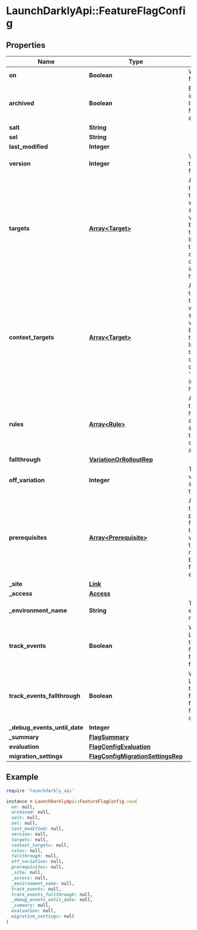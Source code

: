 # LaunchDarklyApi::FeatureFlagConfig

## Properties

| Name | Type | Description | Notes |
| ---- | ---- | ----------- | ----- |
| **on** | **Boolean** | Whether the flag is on |  |
| **archived** | **Boolean** | Boolean indicating if the feature flag is archived |  |
| **salt** | **String** |  |  |
| **sel** | **String** |  |  |
| **last_modified** | **Integer** |  |  |
| **version** | **Integer** | Version of the feature flag |  |
| **targets** | [**Array&lt;Target&gt;**](Target.md) | An array of the individual targets that will receive a specific variation based on their key. Individual targets with a context kind of &#39;user&#39; are included here. | [optional] |
| **context_targets** | [**Array&lt;Target&gt;**](Target.md) | An array of the individual targets that will receive a specific variation based on their key. Individual targets with context kinds other than &#39;user&#39; are included here. | [optional] |
| **rules** | [**Array&lt;Rule&gt;**](Rule.md) | An array of the rules for how to serve a variation to specific targets based on their attributes | [optional] |
| **fallthrough** | [**VariationOrRolloutRep**](VariationOrRolloutRep.md) |  | [optional] |
| **off_variation** | **Integer** | The ID of the variation to serve when the flag is off | [optional] |
| **prerequisites** | [**Array&lt;Prerequisite&gt;**](Prerequisite.md) | An array of the prerequisite flags and their variations that are required before this flag takes effect | [optional] |
| **_site** | [**Link**](Link.md) |  |  |
| **_access** | [**Access**](Access.md) |  | [optional] |
| **_environment_name** | **String** | The environment name |  |
| **track_events** | **Boolean** | Whether LaunchDarkly tracks events for the feature flag, for all rules |  |
| **track_events_fallthrough** | **Boolean** | Whether LaunchDarkly tracks events for the feature flag, for the default rule |  |
| **_debug_events_until_date** | **Integer** |  | [optional] |
| **_summary** | [**FlagSummary**](FlagSummary.md) |  | [optional] |
| **evaluation** | [**FlagConfigEvaluation**](FlagConfigEvaluation.md) |  | [optional] |
| **migration_settings** | [**FlagConfigMigrationSettingsRep**](FlagConfigMigrationSettingsRep.md) |  | [optional] |

## Example

```ruby
require 'launchdarkly_api'

instance = LaunchDarklyApi::FeatureFlagConfig.new(
  on: null,
  archived: null,
  salt: null,
  sel: null,
  last_modified: null,
  version: null,
  targets: null,
  context_targets: null,
  rules: null,
  fallthrough: null,
  off_variation: null,
  prerequisites: null,
  _site: null,
  _access: null,
  _environment_name: null,
  track_events: null,
  track_events_fallthrough: null,
  _debug_events_until_date: null,
  _summary: null,
  evaluation: null,
  migration_settings: null
)
```

